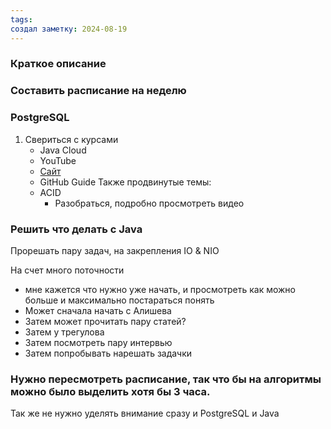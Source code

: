 ```yaml
---
tags: 
создал заметку: 2024-08-19
---
```

### Краткое описание

### Составить расписание на неделю

### PostgreSQL 

1) Свериться с курсами
	- Java Cloud
	- YouTube
	- [Сайт](https://www.postgresqltutorial.com/)
	- GitHub Guide
	Также продвинутые темы: 
	- ACID
		- Разобраться, подробно просмотреть видео


### Решить что делать с Java
Прорешать пару задач, на закрепления IO & NIO 

На счет много поточности
- мне кажется что нужно уже начать, и просмотреть как можно больше и максимально постараться понять
- Может сначала начать с Алишева
- Затем может прочитать пару статей?
- Затем у трегулова
- Затем посмотреть пару интервью
- Затем попробывать нарешать задачки


### Нужно пересмотреть расписание, так что бы на алгоритмы можно было выделить хотя бы 3 часа.
Так же не нужно уделять внимание сразу и PostgreSQL и Java

